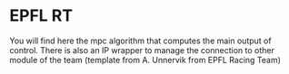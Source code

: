 # EPFL RT

You will find here the mpc algorithm that computes the main output of control. 
There is also an IP wrapper to manage the connection to other module of the team (template from A. Unnervik from EPFL Racing Team)
